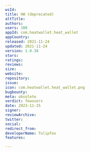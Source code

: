 ```yaml
---
wsId: 
title: HW (deprecated)
altTitle: 
authors: 
users: 100
appId: com.heatwallet.heat_wallet
appCountry: 
released: 2021-11-24
updated: 2021-11-24
version: 1.0.38
stars: 
ratings: 
reviews: 
size: 
website: 
repository: 
issue: 
icon: com.heatwallet.heat_wallet.png
bugbounty: 
meta: obsolete
verdict: fewusers
date: 2023-11-25
signer: 
reviewArchive: 
twitter: 
social: 
redirect_from: 
developerName: Tulipfox
features: 

---
```


